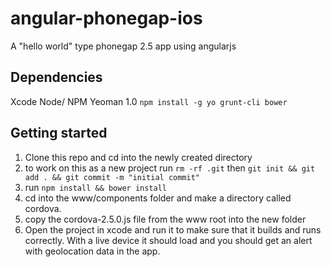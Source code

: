 angular-phonegap-ios
====================

A "hello world" type phonegap 2.5 app using angularjs

Dependencies
---------------
Xcode
Node/ NPM
Yeoman 1.0 ```npm install -g yo grunt-cli bower```

Getting started
----------------
1) Clone this repo and cd into the newly created directory
2) to work on this as a new project run ```rm -rf .git``` then ```git init && git add . && git commit -m "initial commit"```
3) run ```npm install && bower install```
4) cd into the www/components folder and make a directory called cordova.
5) copy the cordova-2.5.0.js file from the www root into the new folder
5) Open the project in xcode and run it to make sure that it builds and runs correctly. With a live device it should load and you should get an alert with geolocation data in the app.

